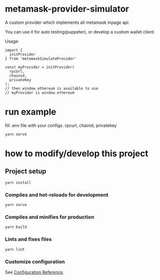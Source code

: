 # metamask-provider-simulator

A custom provider which implements all metamask inpage api.

You can use it for auto testing(puppeter), or develop a custom wallet client.

Usage:
```
import {
  initProvider
} from 'metamaskSimulateProvider'

const myProvider = initProvider(
  rpcUrl, 
  chainid, 
  privateKey
);
// then window.ethereum is available to use
// myProvider is window.ethereum
```


# run example
fill .env file with your configs. rpcurl, chainid, privatekey
```
yarn serve
```


# how to modify/develop this project
## Project setup
```
yarn install
```

### Compiles and hot-reloads for development
```
yarn serve
```

### Compiles and minifies for production
```
yarn build
```

### Lints and fixes files
```
yarn lint
```

### Customize configuration
See [Configuration Reference](https://cli.vuejs.org/config/).
